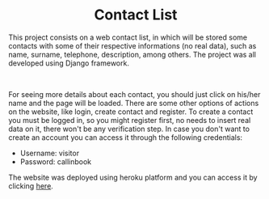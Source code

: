<h1 : align="center">Contact List</h1>

<p>This project consists on a web contact list, in which will be stored some contacts with some of their respective informations (no real data), such as name, surname, telephone, description, among others. The project was all developed using Django framework.</p>
<br>
<p>For seeing more details about each contact, you should just click on his/her name and the page will be loaded. There are some other options of actions on the website, like login, create contact and register. To create a contact you must be logged in, so you might register first, no needs to insert real data on it, there won't be any verification step. In case you don't want to create an account you can access it through the following credentials:</p>
<ul>
   <li>Username: visitor
   <li>Password: callinbook
</ul>

The website was deployed using heroku platform and you can access it by clicking <a : href="https://callinbook.herokuapp.com/" target="_blank">here</a>.
